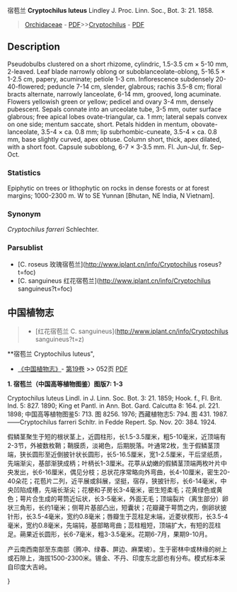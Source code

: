 宿苞兰 **Cryptochilus luteus** Lindley J. Proc. Linn. Soc., Bot. 3: 21. 1858.

> [Orchidaceae](http://www.iplant.cn/info/Orchidaceae?t=foc) - [PDF](http://www.iplant.cn/foc/pdf/Orchidaceae.pdf)>>[Cryptochilus](http://www.iplant.cn/info/Cryptochilus?t=foc) - [PDF](http://www.iplant.cn/foc/pdf/Cryptochilus.pdf)

## Description

Pseudobulbs clustered on a short rhizome, cylindric, 1.5-3.5 cm × 5-10 mm, 2-leaved. Leaf blade narrowly oblong or suboblanceolate-oblong, 5-16.5 × 1-2.5 cm, papery, acuminate; petiole 1-3 cm. Inflorescence subdensely 20-40-flowered; peduncle 7-14 cm, slender, glabrous; rachis 3.5-8 cm; floral bracts alternate, narrowly lanceolate, 6-14 mm, grooved, long acuminate. Flowers yellowish green or yellow; pedicel and ovary 3-4 mm, densely pubescent. Sepals connate into an urceolate tube, 3-5 mm, outer surface glabrous; free apical lobes ovate-triangular, ca. 1 mm; lateral sepals convex on one side; mentum saccate, short. Petals hidden in mentum, obovate-lanceolate, 3.5-4 × ca. 0.8 mm; lip subrhombic-cuneate, 3.5-4 × ca. 0.8 mm, base slightly curved, apex obtuse. Column short, thick, apex dilated, with a short foot. Capsule suboblong, 6-7 × 3-3.5 mm. Fl. Jun-Jul, fr. Sep-Oct.

### Statistics
Epiphytic on trees or lithophytic on rocks in dense forests or at forest margins; 1000-2300 m. W to SE Yunnan [Bhutan, NE India, N Vietnam].

### Synonym
*Cryptochilus farreri* Schlechter.

### Parsublist

* [C.  roseus  玫瑰宿苞兰](http://www.iplant.cn/info/Cryptochilus roseus?t=foc)
* [C.  sanguineus  红花宿苞兰](http://www.iplant.cn/info/Cryptochilus sanguineus?t=foc)

## 中国植物志

> * [红花宿苞兰  C.  sanguineus](http://www.iplant.cn/info/Cryptochilus sanguineus?t=z)


**宿苞兰 Cryptochilus luteus",

* [《中国植物志》](http://www.iplant.cn/frps)- [第19卷](http://www.iplant.cn/frps/vol/19) >> 052页 [PDF](http://www.iplant.cn/frps/pdf/19/052.pdf)


**1. 宿苞兰（中国高等植物图鉴）图版7: 1-3**

Cryptochilus luteus Lindl. in J. Linn. Soc. Bot. 3: 21. 1859; Hook. f., Fl. Brit. Ind. 5: 827. 1890; King et Pantl. in Ann. Bot. Gard. Calcutta 8: 164. pl. 221. 1898; 中国高等植物图鉴5: 713. 图 8256. 1976; 西藏植物志5: 794. 图 431. 1987. ——Cryptochilus farreri Schltr. in Fedde Repert. Sp. Nov. 20: 384. 1924.

假鳞茎聚生于短的根状茎上，近圆柱形，长1.5-3.5厘米，粗5-10毫米，近顶端有2-3节，外被数枚鞘；鞘膜质，淡褐色，后期脱落。叶通常2枚，生于假鳞茎顶端，狭长圆形至近倒披针状长圆形，长5-16.5厘米，宽1-2.5厘米，干后坚纸质，先端渐尖，基部渐狭成柄；叶柄长1-3厘米。花葶从幼嫩的假鳞茎顶端两枚叶片中央发出，长6-16厘米，偶见分枝；总状花序常略向外弯曲，长4-10厘米，密生20-40朵花；花苞片二列，近平展或斜展，坚挺，宿存，狭披针形，长6-14毫米，中央凹陷成槽，先端长渐尖；花梗和子房长3-4毫米，密生短柔毛；花黄绿色或黄色；萼片合生成的萼筒近坛状，长3-5毫米，外面无毛；顶端裂片（离生部分）卵状三角形，长约1毫米；侧萼片基部凸出，短囊状；花瓣藏于萼筒之内，倒卵状披针形，长3.5-4毫米，宽约0.8毫米；唇瓣生于蕊柱足末端，近菱状楔形，长3.5-4毫米，宽约0.8毫米，先端钝，基部略弯曲；蕊柱粗短，顶端扩大，有短的蕊柱足。蒴果近长圆形，长6-7毫米，粗3-3.5毫米。花期6-7月，果期9-10月。

产云南西南部至东南部（腾冲、绿春、屏边、麻栗坡）。生于密林中或林缘的树上或石隙上，海拔1500-2300米。锡金、不丹、印度东北部也有分布。模式标本采自印度大吉岭。

}